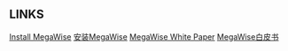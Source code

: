 ## LINKS
[Install MegaWise](install_megawise_sql_en.md)
[安装MegaWise](install_megawise_sql_cn.md)
[MegaWise White Paper](white_paper_en.md)
[MegaWise白皮书](white_paper_cn.md)
